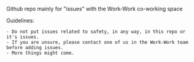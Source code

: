 Github repo mainly for "issues" with the Work-Work co-working space

Guidelines:

	- Do not put issues related to safety, in any way, in this repo or it's issues.
	- If you are unsure, please contact one of us in the Work-Work team before adding issues.
	- More things might come.


